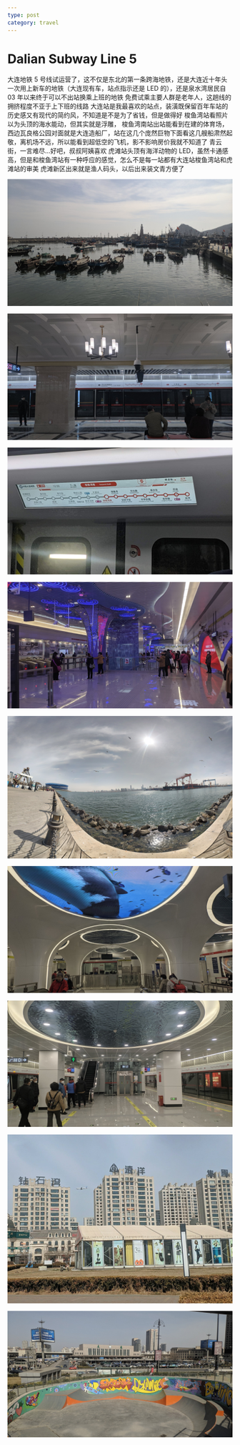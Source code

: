```yaml
---
type: post
category: travel
---
```


# Dalian Subway Line 5

大连地铁 5 号线试运营了，这不仅是东北的第一条跨海地铁，还是大连近十年头一次用上新车的地铁（大连现有车，站点指示还是 LED 的），还是泉水湾居民自 03 年以来终于可以不出站换乘上班的地铁
免费试乘主要人群是老年人，这趟线的拥挤程度不亚于上下班的线路
大连站是我最喜欢的站点，装潢既保留百年车站的历史感又有现代的简约风，不知道是不是为了省钱，但是做得好
梭鱼湾站看照片以为头顶的海水能动，但其实就是浮雕，
梭鱼湾南站出站能看到在建的体育场，西边瓦良格公园对面就是大连造船厂，站在这几个庞然巨物下面看这几艘船肃然起敬，离机场不远，所以能看到超低空的飞机，影不影响房价我就不知道了
青云街，一言难尽...好吧，叔叔阿姨喜欢
虎滩站头顶有海洋动物的 LED，虽然卡通感高，但是和梭鱼湾站有一种呼应的感觉，怎么不是每一站都有大连站梭鱼湾站和虎滩站的审美
虎滩新区出来就是渔人码头，以后出来装文青方便了

![](./dalian-subway-5.jpg)

![](./dalian-subway-5-242.jpg)

![](./dalian-subway-5-301.jpg)

![](./dalian-subway-5-533.jpg)

![](./dalian-subway-5-573.jpg)

![](./dalian-subway-5-618.jpg)

![](./dalian-subway-5-682.jpg)

![](./dalian-subway-5-687.jpg)

![](./dalian-subway-5-945.jpg)
